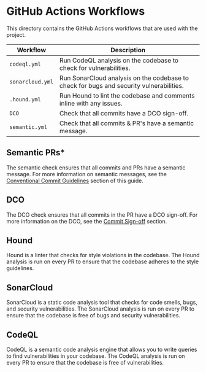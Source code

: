 # GitHub Actions Workflows
This directory contains the GitHub Actions workflows that are used with the project.

| Workflow         | Description                                                                             |
|------------------|-----------------------------------------------------------------------------------------|
| `codeql.yml`     | Run CodeQL analysis on the codebase to check for vulnerabilities.                       |
| `sonarcloud.yml` | Run SonarCloud analysis on the codebase to check for bugs and security vulnerabilities. |
| `.hound.yml`     | Run Hound to lint the codebase and comments inline with any issues.                     |
| `DCO`            | Check that all commits have a DCO sign-off.                                             |
| `semantic.yml`   | Check that all commits & PR's have a semantic message.                                  |


## Semantic PRs*
The semantic check ensures that all commits and PRs have a semantic message. For more information on semantic messages, see the [Conventional Commit Guidelines](../../docs/contributors/DEV_GUIDE.md#conventional-commit-guidelines) section of this guide.

## DCO
The DCO check ensures that all commits in the PR have a DCO sign-off. For more information on the DCO, see the [Commit Sign-off](../../docs/contributors/DEV_GUIDE.md#commit-sign-off) section.

## Hound
Hound is a linter that checks for style violations in the codebase. The Hound analysis is run on every PR to ensure that the codebase adheres to the style guidelines.

## SonarCloud
SonarCloud is a static code analysis tool that checks for code smells, bugs, and security vulnerabilities. The SonarCloud analysis is run on every PR to ensure that the codebase is free of bugs and security vulnerabilities.

## CodeQL
CodeQL is a semantic code analysis engine that allows you to write queries to find vulnerabilities in your codebase. The CodeQL analysis is run on every PR to ensure that the codebase is free of vulnerabilities.
